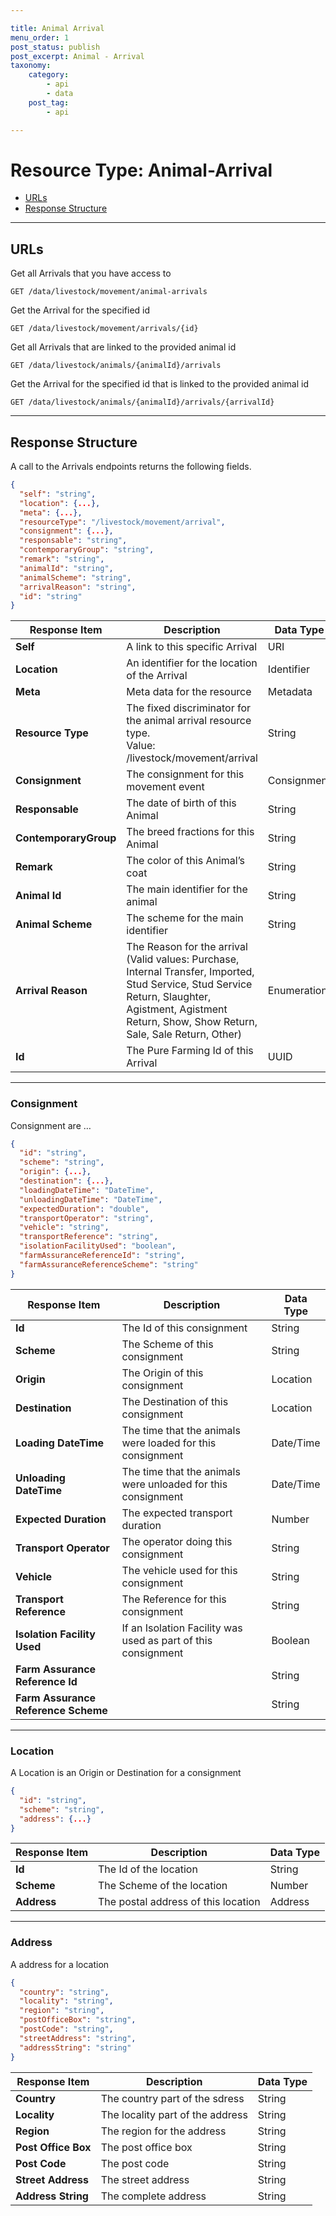 ```yaml
---

title: Animal Arrival
menu_order: 1
post_status: publish
post_excerpt: Animal - Arrival
taxonomy:
    category:
        - api
        - data
    post_tag:
        - api

---
```


# Resource Type: Animal-Arrival

- [URLs]()
- [Response Structure]()

---

## URLs

Get all Arrivals that you have access to

```
GET /data/livestock/movement/animal-arrivals
```

Get the Arrival for the specified id

```
GET /data/livestock/movement/arrivals/{id}
```

Get all Arrivals that are linked to the provided animal id

```
GET /data/livestock/animals/{animalId}/arrivals
```

Get the Arrival for the specified id that is linked to the provided animal id

```
GET /data/livestock/animals/{animalId}/arrivals/{arrivalId}
```

---

## Response Structure

A call to the Arrivals endpoints returns the following fields.

```json
{
  "self": "string",
  "location": {...},
  "meta": {...},
  "resourceType": "/livestock/movement/arrival",
  "consignment": {...},
  "responsable": "string",
  "contemporaryGroup": "string",
  "remark": "string",
  "animalId": "string",
  "animalScheme": "string",
  "arrivalReason": "string",
  "id": "string"
}
```

| Response Item | Description | Data Type |
| ------------- | ----------- | --------- |
|**Self** | A link to this specific Arrival | URI
|**Location** | An identifier for the location of the Arrival | Identifier
|**Meta** | Meta data for the resource | Metadata
|**Resource Type** | The fixed discriminator for the animal arrival resource type.<br/>Value: /livestock/movement/arrival  | String
|**Consignment** | The consignment for this movement event | Consignment
|**Responsable** | The date of birth of this Animal | String
|**ContemporaryGroup** | The breed fractions for this Animal | String
|**Remark** | The color of this Animal’s coat | String
|**Animal Id** | The main identifier for the animal | String
|**Animal Scheme** | The scheme for the main identifier | String
|**Arrival Reason** | The Reason for the arrival (Valid values: Purchase, Internal Transfer, Imported, Stud Service, Stud Service Return, Slaughter, Agistment, Agistment Return, Show, Show Return, Sale, Sale Return, Other) | Enumeration
|**Id** | The Pure Farming Id of this Arrival | UUID |

---

### Consignment

Consignment are …

```json
{
  "id": "string",
  "scheme": "string",
  "origin": {...},
  "destination": {...},
  "loadingDateTime": "DateTime",
  "unloadingDateTime": "DateTime",
  "expectedDuration": "double",
  "transportOperator": "string",
  "vehicle": "string",
  "transportReference": "string",
  "isolationFacilityUsed": "boolean",
  "farmAssuranceReferenceId": "string",
  "farmAssuranceReferenceScheme": "string"
}
```

| Response Item | Description | Data Type |
| ------------- | ----------- | --------- |
| **Id** |	The Id of this consignment | String |
| **Scheme** |	The Scheme of this consignment | String |
| **Origin** |	The Origin of this consignment | Location |
| **Destination** | The Destination of this consignment | Location |
| **Loading DateTime** | The time that the animals were loaded for this consignment | Date/Time |
| **Unloading DateTime** | The time that the animals were unloaded for this consignment | Date/Time |
| **Expected Duration** | The expected transport duration | Number |
| **Transport Operator** | The operator doing this consignment | String |
| **Vehicle** | The vehicle used for this consignment | String |
| **Transport Reference** | The Reference for this consignment | String |
| **Isolation Facility Used** | If an Isolation Facility was used as part of this consignment | Boolean |
| **Farm Assurance Reference Id** | | String |
| **Farm Assurance Reference Scheme** | | String |

---

### Location

A Location is an Origin or Destination for a consignment

```json
{
  "id": "string",
  "scheme": "string",
  "address": {...}
}
```

| Response Item | Description | Data Type |
| ------------- | ----------- | --------- |
| **Id** | The Id of the location | String |
| **Scheme** | The Scheme of the location | Number |
| **Address** | The postal address of this location | Address |

---

### Address

A address for a location

```json
{
  "country": "string",
  "locality": "string",
  "region": "string",
  "postOfficeBox": "string",
  "postCode": "string",
  "streetAddress": "string",
  "addressString": "string"
}
```

| Response Item | Description | Data Type |
| ------------- | ----------- | --------- |
| **Country** | The country part of the sdress | String |
| **Locality** | The locality part of the address | String |
| **Region** | The region for the address | String |
| **Post Office Box** | The post office box | String |
| **Post Code** | The post code | String |
| **Street Address** | The street address | String |
| **Address String** | The complete address | String |
